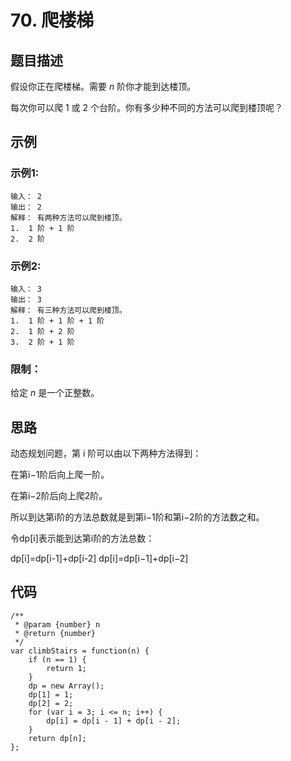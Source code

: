 # 70. 爬楼梯

## 题目描述

假设你正在爬楼梯。需要 *n* 阶你才能到达楼顶。

每次你可以爬 1 或 2 个台阶。你有多少种不同的方法可以爬到楼顶呢？

## 示例

### 示例1:

```
输入： 2
输出： 2
解释： 有两种方法可以爬到楼顶。
1.  1 阶 + 1 阶
2.  2 阶
```

### 示例2:

```
输入： 3
输出： 3
解释： 有三种方法可以爬到楼顶。
1.  1 阶 + 1 阶 + 1 阶
2.  1 阶 + 2 阶
3.  2 阶 + 1 阶
```

### 限制：

给定 *n* 是一个正整数。

## 思路

动态规划问题，第 i 阶可以由以下两种方法得到：

在第i−1阶后向上爬一阶。

在第i−2阶后向上爬2阶。

所以到达第i阶的方法总数就是到第i−1阶和第i−2阶的方法数之和。

令dp[i]表示能到达第i阶的方法总数：

dp[i]=dp[i-1]+dp[i-2]
dp[i]=dp[i−1]+dp[i−2]

## 代码

```
/**
 * @param {number} n
 * @return {number}
 */
var climbStairs = function(n) {
    if (n == 1) {
        return 1;
    }
    dp = new Array();
    dp[1] = 1;
    dp[2] = 2;
    for (var i = 3; i <= n; i++) {
        dp[i] = dp[i - 1] + dp[i - 2];
    }
    return dp[n];
};
```

